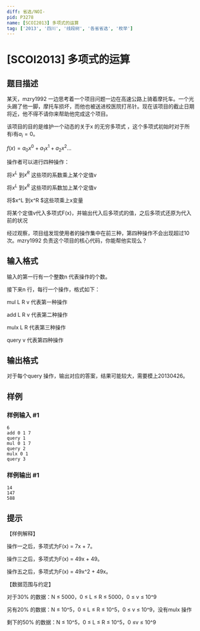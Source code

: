 ```yaml
---
diff: 省选/NOI-
pid: P3278
name: [SCOI2013] 多项式的运算
tag: ['2013', '四川', '线段树', '各省省选', '枚举']
---
```

# [SCOI2013] 多项式的运算
## 题目描述

某天，mzry1992 一边思考着一个项目问题一边在高速公路上骑着摩托车。一个光头踢了他一脚，摩托车损坏，而他也被送进校医院打吊针。现在该项目的截止日期将近，他不得不请你来帮助他完成这个项目。


该项目的目的是维护一个动态的关于x 的无穷多项式 ，这个多项式初始时对于所有i有$a_i = 0$。

$f(x)=a_0x^0+a_1x^1+a_2x^2...$

操作者可以进行四种操作：


将$x^L$ 到$x^R$ 这些项的系数乘上某个定值v


将$x^L$ 到$x^R$ 这些项的系数加上某个定值v


将$x^L 到x^R $这些项乘上x变量


将某个定值v代入多项式F(x)，并输出代入后多项式的值，之后多项式还原为代入前的状况

经过观察，项目组发现使用者的操作集中在前三种，第四种操作不会出现超过10次。mzry1992 负责这个项目的核心代码，你能帮他实现么？

## 输入格式

输入的第一行有一个整数n 代表操作的个数。


接下来n 行，每行一个操作，格式如下：


mul L R v 代表第一种操作


add L R v 代表第二种操作


mulx L R 代表第三种操作


query v 代表第四种操作


## 输出格式

对于每个query 操作，输出对应的答案，结果可能较大，需要模上20130426。

## 样例

### 样例输入 #1
```
6
add 0 1 7
query 1
mul 0 1 7
query 2
mulx 0 1
query 3
```
### 样例输出 #1
```
14
147
588

```
## 提示

【样例解释】

操作一之后，多项式为F(x) = 7x + 7。

操作三之后，多项式为F(x) = 49x + 49。

操作五之后，多项式为F(x) = 49x^2 + 49x。

【数据范围与约定】

对于30% 的数据：N ≤ 5000，0 ≤ L ≤ R ≤ 5000，0 ≤ v ≤ 10^9


另有20% 的数据：N ≤ 10^5，0 ≤ L ≤ R ≤ 10^5，0 ≤ v ≤ 10^9，没有mulx 操作


剩下的50% 的数据：N ≤ 10^5，0 ≤ L ≤ R ≤ 10^5，0 ≤v ≤ 10^9

